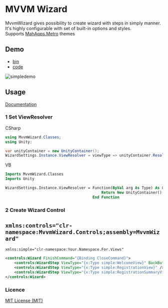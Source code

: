 # MVVM Wizard
 
MvvmWizard gives possibility to create wizard with steps in simply manner.
It's highly configurable with set of built-in options and styles.
<br />
Supports [MahApps.Metro](https://mahapps.com/) themes

## Demo
* [bin](https://github.com/worker-it/mvvm-wizard/releases/download/1.1.1/mvvm-wizrard-demo-bin.zip)
* [code](https://github.com/worker-it/mvvm-wizard/tree/master/src/WizardDemo)

<div>
<img alt="simpledemo" src="./docs/demo_wizard.gif">
</div>

## Usage
[Documentation](https://github.com/lezhkin11/mvvm-wizard/wiki)

### 1 Set ViewResolver
CSharp
```csharp
using MvvmWizard.Classes;
using Unity;

var unityContainer = new UnityContainer();
WizardSettings.Instance.ViewResolver = viewType => unityContainer.Resolve(viewType);
```
VB
```vb
Imports MvvmWizard.Classes
Imports Unity

WizardSettings.Instance.ViewResolver = Function(ByVal arg As Type) As Object
                                           Return New UnityContainer().Resolve(arg)
                                       End Function
```

### 2 Create Wizard Control
`xmlns:controls="clr-namespace:MvvmWizard.Controls;assembly=MvvmWizard"`
-
`xmlns:simple="clr-namespace:Your.Namespace.For.Views"`

```xml
<controls:Wizard FinishCommand="{Binding CloseCommand}">
    <controls:WizardStep ViewType="{x:Type simple:WelcomeView}" BackButtonVisibility="Collapsed" />
    <controls:WizardStep ViewType="{x:Type simple:RegistrationView}" />
    <controls:WizardStep ViewType="{x:Type simple:RegistrationSummaryView}" ForwardButtonTitle="Finish" />
</controls:Wizard>
```
### Licence
[MIT License (MIT)](./LICENSE)
